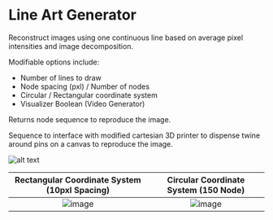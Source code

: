 # Line Art Generator
Reconstruct images using one continuous line based on average pixel intensities and image decomposition.

Modifiable options include:
- Number of lines to draw
- Node spacing (pxl) / Number of nodes
- Circular / Rectangular coordinate system
- Visualizer Boolean (Video Generator)

Returns node sequence to reproduce the image.

Sequence to interface with modified cartesian 3D printer to dispense twine around pins on a canvas to reproduce the image.


![alt text](https://github.com/dillondornellas/LineArt/blob/main/draw_face.gif?raw=true)


Rectangular Coordinate System (10pxl Spacing) |  Circular Coordinate System (150 Node)
:-------------------------:|:-------------------------:
![image](https://user-images.githubusercontent.com/59612532/127922236-7324cd2e-5a3d-40d1-bf4a-c34da2212417.png)  |  ![image](https://user-images.githubusercontent.com/59612532/127927136-41f5c574-0a1f-403f-a0d7-39fd7f0a424f.png)


